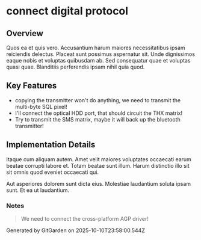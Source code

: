 # connect digital protocol

## Overview
Quos ea et quis vero. Accusantium harum maiores necessitatibus ipsam reiciendis delectus. Placeat sunt possimus aspernatur sit. Unde dignissimos eaque nobis et voluptas quibusdam ab. Sed consequatur quae et voluptas quasi quae. Blanditiis perferendis ipsam nihil quia quod.

## Key Features
- copying the transmitter won't do anything, we need to transmit the multi-byte SQL pixel!
- I'll connect the optical HDD port, that should circuit the THX matrix!
- Try to transmit the SMS matrix, maybe it will back up the bluetooth transmitter!

## Implementation Details
Itaque cum aliquam autem. Amet velit maiores voluptates occaecati earum beatae corrupti labore et. Totam beatae sunt illum. Harum distinctio illo sit sit omnis quod eveniet occaecati qui.
 Aut asperiores dolorem sunt dicta eius. Molestiae laudantium soluta ipsam sunt. Et ea ut laudantium.

### Notes
> We need to connect the cross-platform AGP driver!

Generated by GitGarden on 2025-10-10T23:58:00.544Z